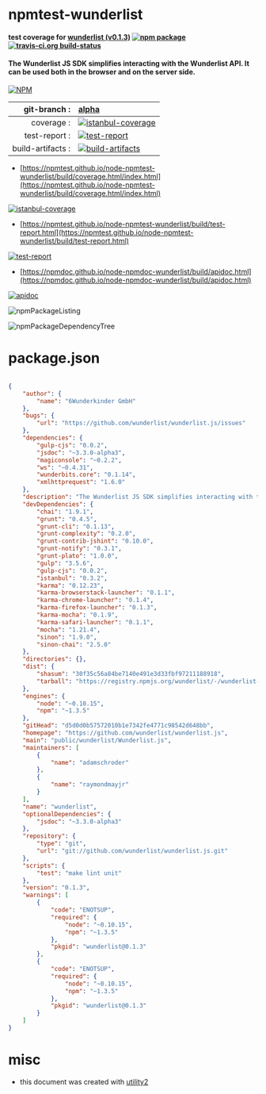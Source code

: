 # npmtest-wunderlist

#### test coverage for  [wunderlist (v0.1.3)](https://github.com/wunderlist/wunderlist.js)  [![npm package](https://img.shields.io/npm/v/npmtest-wunderlist.svg?style=flat-square)](https://www.npmjs.org/package/npmtest-wunderlist) [![travis-ci.org build-status](https://api.travis-ci.org/npmtest/node-npmtest-wunderlist.svg)](https://travis-ci.org/npmtest/node-npmtest-wunderlist)

#### The Wunderlist JS SDK simplifies interacting with the Wunderlist API. It can be used both in the browser and on the server side.

[![NPM](https://nodei.co/npm/wunderlist.png?downloads=true&downloadRank=true&stars=true)](https://www.npmjs.com/package/wunderlist)

| git-branch : | [alpha](https://github.com/npmtest/node-npmtest-wunderlist/tree/alpha)|
|--:|:--|
| coverage : | [![istanbul-coverage](https://npmtest.github.io/node-npmtest-wunderlist/build/coverage.badge.svg)](https://npmtest.github.io/node-npmtest-wunderlist/build/coverage.html/index.html)|
| test-report : | [![test-report](https://npmtest.github.io/node-npmtest-wunderlist/build/test-report.badge.svg)](https://npmtest.github.io/node-npmtest-wunderlist/build/test-report.html)|
| build-artifacts : | [![build-artifacts](https://npmtest.github.io/node-npmtest-wunderlist/glyphicons_144_folder_open.png)](https://github.com/npmtest/node-npmtest-wunderlist/tree/gh-pages/build)|

- [https://npmtest.github.io/node-npmtest-wunderlist/build/coverage.html/index.html](https://npmtest.github.io/node-npmtest-wunderlist/build/coverage.html/index.html)

[![istanbul-coverage](https://npmtest.github.io/node-npmtest-wunderlist/build/screenCapture.buildCi.browser.%252Ftmp%252Fbuild%252Fcoverage.lib.html.png)](https://npmtest.github.io/node-npmtest-wunderlist/build/coverage.html/index.html)

- [https://npmtest.github.io/node-npmtest-wunderlist/build/test-report.html](https://npmtest.github.io/node-npmtest-wunderlist/build/test-report.html)

[![test-report](https://npmtest.github.io/node-npmtest-wunderlist/build/screenCapture.buildCi.browser.%252Ftmp%252Fbuild%252Ftest-report.html.png)](https://npmtest.github.io/node-npmtest-wunderlist/build/test-report.html)

- [https://npmdoc.github.io/node-npmdoc-wunderlist/build/apidoc.html](https://npmdoc.github.io/node-npmdoc-wunderlist/build/apidoc.html)

[![apidoc](https://npmdoc.github.io/node-npmdoc-wunderlist/build/screenCapture.buildCi.browser.%252Ftmp%252Fbuild%252Fapidoc.html.png)](https://npmdoc.github.io/node-npmdoc-wunderlist/build/apidoc.html)

![npmPackageListing](https://npmtest.github.io/node-npmtest-wunderlist/build/screenCapture.npmPackageListing.svg)

![npmPackageDependencyTree](https://npmtest.github.io/node-npmtest-wunderlist/build/screenCapture.npmPackageDependencyTree.svg)



# package.json

```json

{
    "author": {
        "name": "6Wunderkinder GmbH"
    },
    "bugs": {
        "url": "https://github.com/wunderlist/wunderlist.js/issues"
    },
    "dependencies": {
        "gulp-cjs": "0.0.2",
        "jsdoc": "~3.3.0-alpha3",
        "magiconsole": "~0.2.2",
        "ws": "~0.4.31",
        "wunderbits.core": "0.1.14",
        "xmlhttprequest": "1.6.0"
    },
    "description": "The Wunderlist JS SDK simplifies interacting with the Wunderlist API. It can be used both in the browser and on the server side.",
    "devDependencies": {
        "chai": "1.9.1",
        "grunt": "0.4.5",
        "grunt-cli": "0.1.13",
        "grunt-complexity": "0.2.0",
        "grunt-contrib-jshint": "0.10.0",
        "grunt-notify": "0.3.1",
        "grunt-plato": "1.0.0",
        "gulp": "3.5.6",
        "gulp-cjs": "0.0.2",
        "istanbul": "0.3.2",
        "karma": "0.12.23",
        "karma-browserstack-launcher": "0.1.1",
        "karma-chrome-launcher": "0.1.4",
        "karma-firefox-launcher": "0.1.3",
        "karma-mocha": "0.1.9",
        "karma-safari-launcher": "0.1.1",
        "mocha": "1.21.4",
        "sinon": "1.9.0",
        "sinon-chai": "2.5.0"
    },
    "directories": {},
    "dist": {
        "shasum": "30f35c56a84be7140e491e3d33fbf97211188918",
        "tarball": "https://registry.npmjs.org/wunderlist/-/wunderlist-0.1.3.tgz"
    },
    "engines": {
        "node": "~0.10.15",
        "npm": "~1.3.5"
    },
    "gitHead": "d5d0d0b57572010b1e7342fe4771c98542d648bb",
    "homepage": "https://github.com/wunderlist/wunderlist.js",
    "main": "public/wunderlist/Wunderlist.js",
    "maintainers": [
        {
            "name": "adamschroder"
        },
        {
            "name": "raymondmayjr"
        }
    ],
    "name": "wunderlist",
    "optionalDependencies": {
        "jsdoc": "~3.3.0-alpha3"
    },
    "repository": {
        "type": "git",
        "url": "git://github.com/wunderlist/wunderlist.js.git"
    },
    "scripts": {
        "test": "make lint unit"
    },
    "version": "0.1.3",
    "warnings": [
        {
            "code": "ENOTSUP",
            "required": {
                "node": "~0.10.15",
                "npm": "~1.3.5"
            },
            "pkgid": "wunderlist@0.1.3"
        },
        {
            "code": "ENOTSUP",
            "required": {
                "node": "~0.10.15",
                "npm": "~1.3.5"
            },
            "pkgid": "wunderlist@0.1.3"
        }
    ]
}
```



# misc
- this document was created with [utility2](https://github.com/kaizhu256/node-utility2)
